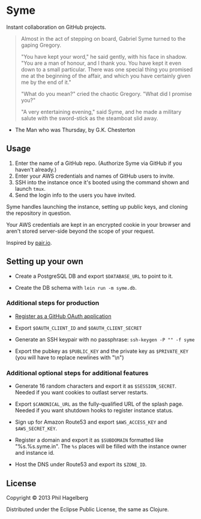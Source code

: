 # Syme

Instant collaboration on GitHub projects.

> Almost in the act of stepping on board, Gabriel Syme turned to the gaping Gregory.
>
> "You have kept your word," he said gently, with his face in shadow.
> "You are a man of honour, and I thank you. You have kept it even down
> to a small particular. There was one special thing you promised me at
> the beginning of the affair, and which you have certainly given me by
> the end of it."
> 
> "What do you mean?" cried the chaotic Gregory. "What did I promise you?"
> 
> "A very entertaining evening," said Syme, and he made a military
> salute with the sword-stick as the steamboat slid away.

- The Man who was Thursday, by G.K. Chesterton

## Usage

1. Enter the name of a GitHub repo.
   (Authorize Syme via GitHub if you haven't already.)
2. Enter your AWS credentials and names of GitHub users to invite.
4. SSH into the instance once it's booted using the command shown and launch `tmux`.
5. Send the login info to the users you have invited.

Syme handles launching the instance, setting up public keys, and
cloning the repository in question.

Your AWS credentials are kept in an encrypted cookie in your browser
and aren't stored server-side beyond the scope of your request.

Inspired by [pair.io](http://pair.io).

## Setting up your own

* Create a PostgreSQL DB and export `$DATABASE_URL` to point to it.

* Create the DB schema with `lein run -m syme.db`.

### Additional steps for production

* [Register as a GitHub OAuth application](https://github.com/settings/applications/new)

* Export `$OAUTH_CLIENT_ID` and `$OAUTH_CLIENT_SECRET`

* Generate an SSH keypair with no passphrase: `ssh-keygen -P "" -f syme`

* Export the pubkey as `$PUBLIC_KEY` and the private key as
  `$PRIVATE_KEY` (you will have to replace newlines with "\n")

### Additional optional steps for additional features

* Generate 16 random characters and export it as `$SESSION_SECRET`.
  Needed if you want cookies to outlast server restarts.

* Export `$CANONICAL_URL` as the fully-qualified URL of the splash page.
  Needed if you want shutdown hooks to register instance status.

* Sign up for Amazon Route53 and export `$AWS_ACCESS_KEY` and `$AWS_SECRET_KEY`.

* Register a domain and export it as `$SUBDOMAIN` formatted like
  "%s.%s.syme.in". The `%s` places will be filled with the instance
  owner and instance id.

* Host the DNS under Route53 and export its `$ZONE_ID`.

## License

Copyright © 2013 Phil Hagelberg

Distributed under the Eclipse Public License, the same as Clojure.
